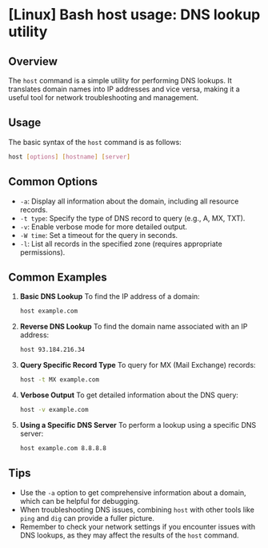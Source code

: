 # [Linux] Bash host usage: DNS lookup utility

## Overview
The `host` command is a simple utility for performing DNS lookups. It translates domain names into IP addresses and vice versa, making it a useful tool for network troubleshooting and management.

## Usage
The basic syntax of the `host` command is as follows:

```bash
host [options] [hostname] [server]
```

## Common Options
- `-a`: Display all information about the domain, including all resource records.
- `-t type`: Specify the type of DNS record to query (e.g., A, MX, TXT).
- `-v`: Enable verbose mode for more detailed output.
- `-W time`: Set a timeout for the query in seconds.
- `-l`: List all records in the specified zone (requires appropriate permissions).

## Common Examples

1. **Basic DNS Lookup**
   To find the IP address of a domain:
   ```bash
   host example.com
   ```

2. **Reverse DNS Lookup**
   To find the domain name associated with an IP address:
   ```bash
   host 93.184.216.34
   ```

3. **Query Specific Record Type**
   To query for MX (Mail Exchange) records:
   ```bash
   host -t MX example.com
   ```

4. **Verbose Output**
   To get detailed information about the DNS query:
   ```bash
   host -v example.com
   ```

5. **Using a Specific DNS Server**
   To perform a lookup using a specific DNS server:
   ```bash
   host example.com 8.8.8.8
   ```

## Tips
- Use the `-a` option to get comprehensive information about a domain, which can be helpful for debugging.
- When troubleshooting DNS issues, combining `host` with other tools like `ping` and `dig` can provide a fuller picture.
- Remember to check your network settings if you encounter issues with DNS lookups, as they may affect the results of the `host` command.